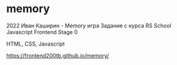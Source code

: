 # memory

2022 Иван Каширин - Memory игра Задание с курса RS School Javascript Frontend Stage 0

HTML, CSS, Javascript

https://frontend200tb.github.io/memory/
